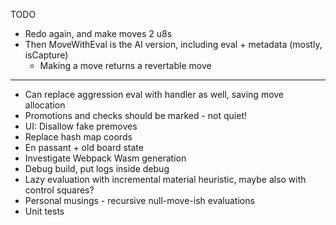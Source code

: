 TODO

- Redo again, and make moves 2 u8s
- Then MoveWithEval is the AI version, including eval + metadata (mostly, isCapture)
    - Making a move returns a revertable move

--------------------------------------------------

- Can replace aggression eval with handler as well, saving move allocation
- Promotions and checks should be marked - not quiet!
- UI: Disallow fake premoves
- Replace hash map coords
- En passant + old board state
- Investigate Webpack Wasm generation
- Debug build, put logs inside debug
- Lazy evaluation with incremental material heuristic, maybe also with control squares?
- Personal musings - recursive null-move-ish evaluations  
- Unit tests
